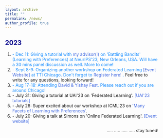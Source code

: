 ```yaml
---
layout: archive
title: ""
permalink: /news/
author_profile: true
---
```


<html>
<head>
<style>
a:link {
  color: RoyalBlue;
  background-color: transparent;
  text-decoration: none;
}

a:visited {
  color: Purple;
  background-color: transparent;
  text-decoration: none;
}

a:hover {
  color: RoyalBlue;
  background-color: transparent;
  text-decoration: underline;
}

a:active {
  color: DarkRed;
  background-color: transparent;
  text-decoration: underline;
}
</style>  
</head>  
 
<body>  
  
<h2 style="color:DarkBlue;" vspace="-2px;">2023</h2>

<ol type="1">
<li> <font color="#1E90FF">- Dec 11: Giving a tutorial with <a href="https://ece.iisc.ac.in/~aditya/" LINK="red"> my advisor(!) </a> on 'Battling Bandits' (Learning with Preferences) at NeurIPS'23, New Orleans, USA. Will have a 30 mins panel discussion as well. More to come!</font></li>
  
<li> <font color="#1E90FF">- Sept 8-9: Organizing another workshop on Federated Learning <a href="https://sites.google.com/view/tticfl-summerworkshop2023/home?authuser=0" LINK="red"> [Event Website] </a> at TTI Chicago. Don't forget to <a href="https://docs.google.com/forms/d/e/1FAIpQLSepy6GbgB9Jna-jGOPRguH48HWXN9es24LeYqJffTQIouEoXA/viewform" LINK="red"> Register here! </a>.</font> Feel free to write for any questions, looking forward!</li>
  
<li> <font color="#1E90FF">- Aug 17-18: Attending <a href="https://sites.google.com/view/davidfestyishayfest" LINK="red">David & Yishay Fest</a>. Please reach out if you are around Chicago!</font></li>

<li> - July 31: Giving a tutorial at UAI'23 on 'Federated Learning'. <a href="https://www.auai.org/uai2023/tutorials" LINK="red">[UAI'23 tutorials]</a></li>

<li> - July 28: Super excited about our workshop at ICML'23 on <a href="https://sites.google.com/view/mfpl-icml-2023" LINK="red">'Many Facets of Learning with Preferences'</a>.</li>
    
<li> - July 20: Giving a talk at Simons on 'Online Federated Learning'. <a href="https://simons.berkeley.edu/workshops/federated-collaborative-learning/schedule" LINK="red">[Event website]</a></li>
</ol>  

<p style="text-align:right;">..... ..... ..... .....  stay tuned!</p> 
  
</body>
</html>
